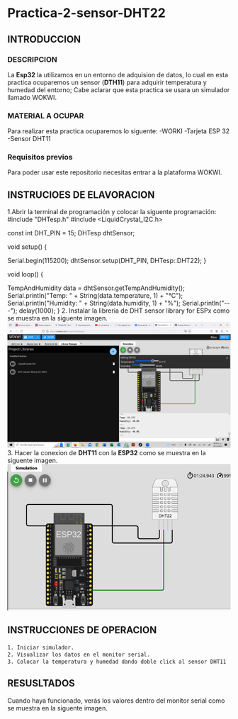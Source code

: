 # Practica-2-sensor-DHT22
## INTRODUCCION
### DESCRIPCION 
La **Esp32** la utilizamos en un entorno de adquision de datos, lo cual en esta practica ocuparemos un sensor (**DTH11**) para adquirir temperatura y humedad del entorno; Cabe aclarar que esta practica se usara un simulador llamado WOKWI.
### MATERIAL A OCUPAR
Para realizar esta practica ocuparemos lo siguente:
-WORKI
-Tarjeta ESP 32
-Sensor DHT11
### Requisitos previos
Para poder usar este repositorio necesitas entrar a la plataforma WOKWI.
## INSTRUCIOES DE ELAVORACION 
1.Abrir la terminal de programación y colocar la siguente programación:
#include "DHTesp.h"
#include <LiquidCrystal_I2C.h>

const int DHT_PIN = 15;
DHTesp dhtSensor;


void setup() {

  Serial.begin(115200);
  dhtSensor.setup(DHT_PIN, DHTesp::DHT22);
}

void loop() {

  TempAndHumidity  data = dhtSensor.getTempAndHumidity();
  Serial.println("Temp: " + String(data.temperature, 1) + "°C");
  Serial.println("Humidity: " + String(data.humidity, 1) + "%");
  Serial.println("---");
  delay(1000);
}
2. Instalar la libreria de DHT sensor library for ESPx como se muestra en la siguente imagen.
![](https://github.com/nijs17/Practica-2-sensor-DHT22/blob/main/LIB.png)
3. Hacer la conexion de **DHT11** con la **ESP32** como se muestra en la siguente imagen.
![](https://github.com/nijs17/Practica-2-sensor-DHT22/blob/main/DIAG.png)

## INSTRUCCIONES DE OPERACION 

    1. Iniciar simulador.
    2. Visualizar los datos en el monitor serial.
    3. Colocar la temperatura y humedad dando doble click al sensor DHT11
## RESUSLTADOS
Cuando haya funcionado, verás los valores dentro del monitor serial como se muestra en la siguente imagen.

